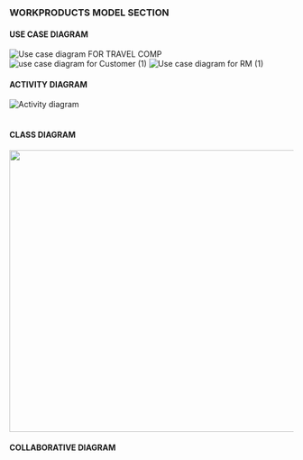 ### WORKPRODUCTS MODEL SECTION

#### USE CASE DIAGRAM

 ![Use case diagram FOR TRAVEL COMP](https://user-images.githubusercontent.com/62224150/83089658-37efd280-a0da-11ea-8f7d-78949ae890f8.jpeg)
![use case diagram for Customer (1)](https://user-images.githubusercontent.com/62224150/83089662-3920ff80-a0da-11ea-9c04-9441e55420c7.jpeg)
![Use case diagram for RM (1)](https://user-images.githubusercontent.com/62224150/83089666-3a522c80-a0da-11ea-8889-ae2c60488033.jpeg)



#### ACTIVITY DIAGRAM

![Activity diagram](https://user-images.githubusercontent.com/62224104/82753369-5159fb80-9e08-11ea-8cee-ffb68fb2871c.jpeg)
<br>
</br>

#### CLASS DIAGRAM
<p align="center">
<img src="https://user-images.githubusercontent.com/49214046/82742268-5040b400-9d9f-11ea-9640-454210e5a0e0.jpg" width="750" height="500"  />
 </p>

#### COLLABORATIVE DIAGRAM
